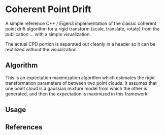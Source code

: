 # Coherent Point Drift

A simple reference C++ / Eigen3 implementation of the classic coherent point drift algorithm for a rigid transform (scale, translate, rotate) from the publication ... with a simple visualization.

The actual CPD portion is separated out cleanly in a header so it can be reutilized without the visualization.

## Algorithm

This is an expectation maximization algorithm which estimates the rigid transformation parameters of between two point clouds. It assumes that one point cloud is a gaussian mixture model from which the other is generated, and then the expectation is maximized in this framework.

## Usage

## References
